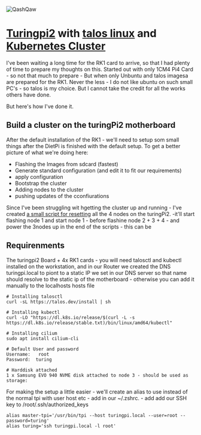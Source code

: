 ![QashQaw](https://user-images.githubusercontent.com/130484646/233855095-e4c90972-46a2-46c2-a7e6-89c0bf854a0a.png)

# [Turingpi2](https://turingpi.com/product/turing-pi-2/) with [talos linux](https://www.talos.dev/) and [Kubernetes Cluster](https://kubernetes.io/)

I've been waiting a long time for the RK1 card to arrive, so that I had plenty of time to prepare my thoughts on this. Started out with only 1CM4 Pi4 Card - so not that much to prepare - But when only Unbuntu and talos imagesa are prepared for the RK1. Never the less - I do not like ubuntu on such small PC's - so talos is my choice. But I cannot take the credit for all the works others have done. 

But here's how I've done it. 

## Build a cluster on the turingPi2 motherboard
After the default installation of the RK1 - we'll need to setup som small things after the DietPi is finished with the default setup. To get a better picture of what we're doing here: 
  * Flashing the Images from sdcard (fastest)
  * Generate standard configuration (and edit it to fit our requirements)
  * apply configuration 
  * Bootstrap the cluster
  * Adding nodes to the cluster
  * pushing updates of the cconfiurations

Since I've been struggling wit hgetting the cluster up and running - I've created [a small script for resetting](https://gitlab.webmeup.dk/QashQaw/kubernetes/-/raw/master/TuringPi2/talos/reset-talos.sh?ref_type=heads) all the 4 nodes on the turingPi2. -it'll start flashing node 1 and start node 1 - before flashine node 2 + 3 + 4 - and power the 3nodes up in the end of the scripts - this can be 

## Requirenments
The turingpi2 Board + 4x RK1 cards - you will need talosctl and kubectl installed on the workstation, and in our Router we created the DNS turingpi.local to piont to a static IP we set in our DNS server so that name should resolve to the static ip of the motherboard - otherwise you can add it manually to the localhosts hosts file

    # Installing talosctl
    curl -sL https://talos.dev/install | sh

    # Installing kubectl 
    curl -LO "https://dl.k8s.io/release/$(curl -L -s https://dl.k8s.io/release/stable.txt)/bin/linux/amd64/kubectl" 

    # Installing cilium
    sudo apt install cilium-cli

    # Default User and password 
    Username:   root
    Password:  turing

    # Harddisk attached
    1 x Samsung EVO 940 NVME disk attached to node 3 - should be used as storage: 


For making the setup a little easier - we'll create an alias to use instead of the normal tpi with user host etc - add in our ~/.zshrc. - add add our SSH key to /root/.ssh/authorized_keys

    alias master-tpi='/usr/bin/tpi --host turingpi.local --user=root --password=turing'
    alias turing='ssh turingpi.local -l root' 

